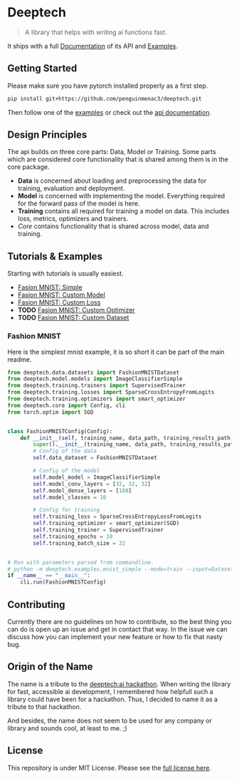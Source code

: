 # Deeptech

> A library that helps with writing ai functions fast.

It ships with a full [Documentation](docs/README.md) of its API and [Examples](examples).

## Getting Started

Please make sure you have pytorch installed properly as a first step.

```bash
pip install git+https://github.com/penguinmenac3/deeptech.git
```

Then follow one of the [examples](examples) or check out the [api documentation](docs/README.md).

## Design Principles

The api builds on three core parts: Data, Model or Training. Some parts which are considered core functionality that is shared among them is in the core package.

* **Data** is concerned about loading and preprocessing the data for training, evaluation and deployment.
* **Model** is concerned with implementing the model. Everything required for the forward pass of the model is here.
* **Training** contains all required for training a model on data. This includes loss, metrics, optimizers and trainers.
* *Core* contains functionality that is shared across model, data and training.

## Tutorials & Examples

Starting with tutorials is usually easiest.

* [Fasion MNIST: Simple](examples/mnist_simple.py)
* [Fasion MNIST: Custom Model](examples/mnist_custom_model.py)
* [Fasion MNIST: Custom Loss](examples/mnist_custom_loss.py)
* **TODO** [Fasion MNIST: Custom Optimizer](examples/mnist_custom_optimizer.py)
* **TODO** [Fasion MNIST: Custom Dataset](examples/mnist_custom_dataset.py)


### Fashion MNIST

Here is the simplest mnist example, it is so short it can be part of the main readme.

```python
from deeptech.data.datasets import FashionMNISTDataset
from deeptech.model.models import ImageClassifierSimple
from deeptech.training.trainers import SupervisedTrainer
from deeptech.training.losses import SparseCrossEntropyFromLogits
from deeptech.training.optimizers import smart_optimizer
from deeptech.core import Config, cli
from torch.optim import SGD


class FashionMNISTConfig(Config):
    def __init__(self, training_name, data_path, training_results_path):
        super().__init__(training_name, data_path, training_results_path)
        # Config of the data
        self.data_dataset = FashionMNISTDataset

        # Config of the model
        self.model_model = ImageClassifierSimple
        self.model_conv_layers = [32, 32, 32]
        self.model_dense_layers = [100]
        self.model_classes = 10

        # Config for training
        self.training_loss = SparseCrossEntropyLossFromLogits
        self.training_optimizer = smart_optimizer(SGD)
        self.training_trainer = SupervisedTrainer
        self.training_epochs = 10
        self.training_batch_size = 32


# Run with parameters parsed from commandline.
# python -m deeptech.examples.mnist_simple --mode=train --input=Datasets --output=Results
if __name__ == "__main__":
    cli.run(FashionMNISTConfig)
```

## Contributing

Currently there are no guidelines on how to contribute, so the best thing you can do is open up an issue and get in contact that way.
In the issue we can discuss how you can implement your new feature or how to fix that nasty bug.


## Origin of the Name

The name is a tribute to the [deeptech:ai hackathon](https://pioniergarage.de/deeptechai-der-ai-hackathon-in-karlsruhe/).
When writing the library for fast, accessible ai development, I remembered how helpfull such a library could have been for a hackathon.
Thus, I decided to name it as a tribute to that hackathon.

And besides, the name does not seem to be used for any company or library and sounds cool, at least to me.
;)


## License

This repository is under MIT License. Please see the [full license here](LICENSE).
